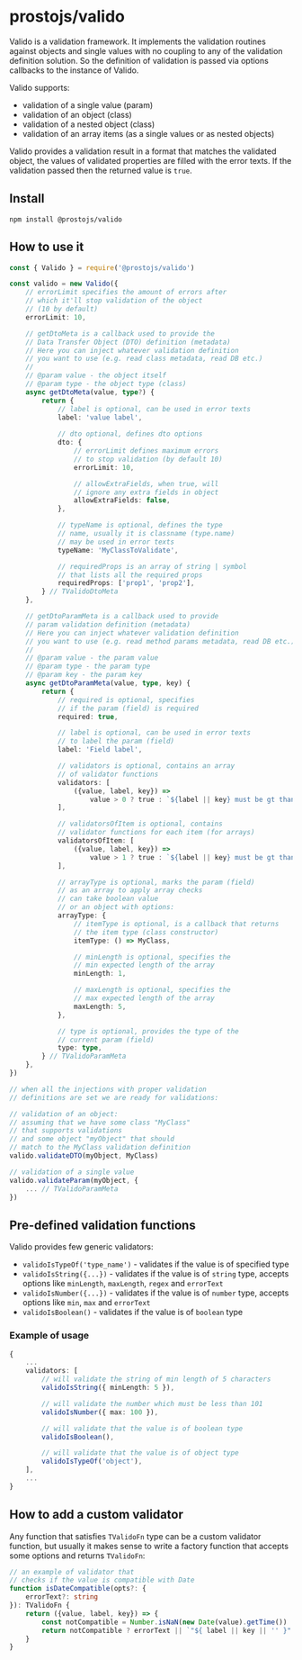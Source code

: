 # prostojs/valido

Valido is a validation framework. It implements the validation routines against objects and single values with no coupling to any of the validation definition solution. So the definition of validation is passed via options callbacks to the instance of Valido.

Valido supports:
- validation of a single value (param)
- validation of an object (class)
- validation of a nested object (class)
- validation of an array items (as a single values or as nested objects)

Valido provides a validation result in a format that matches the validated object, the values of validated properties are filled with the error texts.
If the validation passed then the returned value is `true`.

## Install

`npm install @prostojs/valido`

## How to use it

```ts
const { Valido } = require('@prostojs/valido')

const valido = new Valido({
    // errorLimit specifies the amount of errors after
    // which it'll stop validation of the object
    // (10 by default)
    errorLimit: 10,

    // getDtoMeta is a callback used to provide the
    // Data Transfer Object (DTO) definition (metadata)
    // Here you can inject whatever validation definition
    // you want to use (e.g. read class metadata, read DB etc.)
    //
    // @param value - the object itself
    // @param type - the object type (class)
    async getDtoMeta(value, type?) {
        return {
            // label is optional, can be used in error texts
            label: 'value label',
            
            // dto optional, defines dto options
            dto: { 
                // errorLimit defines maximum errors
                // to stop validation (by default 10)
                errorLimit: 10,

                // allowExtraFields, when true, will
                // ignore any extra fields in object
                allowExtraFields: false,
            },

            // typeName is optional, defines the type
            // name, usually it is classname (type.name)
            // may be used in error texts
            typeName: 'MyClassToValidate',

            // requiredProps is an array of string | symbol
            // that lists all the required props
            requiredProps: ['prop1', 'prop2'],           
        } // TValidoDtoMeta
    },

    // getDtoParamMeta is a callback used to provide
    // param validation definition (metadata)
    // Here you can inject whatever validation definition
    // you want to use (e.g. read method params metadata, read DB etc.)
    //
    // @param value - the param value
    // @param type - the param type
    // @param key - the param key
    async getDtoParamMeta(value, type, key) {
        return {
            // required is optional, specifies
            // if the param (field) is required
            required: true,

            // label is optional, can be used in error texts
            // to label the param (field)
            label: 'Field label',

            // validators is optional, contains an array
            // of validator functions
            validators: [
                ({value, label, key}) => 
                    value > 0 ? true : `${label || key} must be gt than 0`,
            ],

            // validatorsOfItem is optional, contains
            // validator functions for each item (for arrays)
            validatorsOfItem: [
                ({value, label, key}) => 
                    value > 1 ? true : `${label || key} must be gt than 1`,
            ],

            // arrayType is optional, marks the param (field)
            // as an array to apply array checks
            // can take boolean value
            // or an object with options:
            arrayType: {
                // itemType is optional, is a callback that returns
                // the item type (class constructor)
                itemType: () => MyClass,

                // minLength is optional, specifies the
                // min expected length of the array
                minLength: 1,

                // maxLength is optional, specifies the
                // max expected length of the array
                maxLength: 5,
            },

            // type is optional, provides the type of the
            // current param (field)
            type: type,
        } // TValidoParamMeta
    },
})

// when all the injections with proper validation
// definitions are set we are ready for validations:

// validation of an object:
// assuming that we have some class "MyClass"
// that supports validations
// and some object "myObject" that should
// match to the MyClass validation definition
valido.validateDTO(myObject, MyClass)

// validation of a single value
valido.validateParam(myObject, {
    ... // TValidoParamMeta
})
```

## Pre-defined validation functions

Valido provides few generic validators:
- `validoIsTypeOf('type_name')` - validates if the value is of specified type
- `validoIsString({...})` - validates if the value is of `string` type, accepts options like `minLength`, `maxLength`, `regex` and `errorText`
- `validoIsNumber({...})` - validates if the value is of `number` type, accepts options like `min`, `max` and `errorText`
- `validoIsBoolean()` - validates if the value is of `boolean` type

### Example of usage
```ts
{
    ...
    validators: [
        // will validate the string of min length of 5 characters
        validoIsString({ minLength: 5 }),

        // will validate the number which must be less than 101
        validoIsNumber({ max: 100 }),

        // will validate that the value is of boolean type
        validoIsBoolean(),

        // will validate that the value is of object type
        validoIsTypeOf('object'),
    ],
    ...
}
```

## How to add a custom validator

Any function that satisfies `TValidoFn` type can be a custom validator function, but usually it makes sense to write a factory function that accepts some options and returns `TValidoFn`:

```ts
// an example of validator that
// checks if the value is compatible with Date
function isDateCompatible(opts?: {
    errorText?: string
}): TValidoFn {
    return ({value, label, key}) => {
        const notCompatible = Number.isNaN(new Date(value).getTime())
        return notCompatible ? errorText || `"${ label || key || '' }" not compatible with Date` : true
    }
}
```
